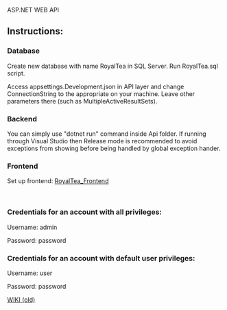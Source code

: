 ASP.NET WEB API


## Instructions:
### Database
Create new database with name RoyalTea in SQL Server. Run RoyalTea.sql script.

Access appsettings.Development.json in API layer and change ConnectionString to the appropriate on your machine. Leave other parameters there (such as MultipleActiveResultSets).

### Backend
You can simply use "dotnet run" command inside Api folder.
If running through Visual Studio then Release mode is recommended to avoid exceptions from showing before being handled by global exception hander.

### Frontend
Set up frontend:
[RoyalTea_Frontend](https://github.com/mihailoilic/RoyalTea_Frontend)


 

### Credentials for an account with all privileges:

Username: admin 

Password: password

### Credentials for an account with default user privileges:

Username: user 

Password: password



 
[WIKI (old)](https://github.com/mihailoilic/RoyalTea_Backend/wiki)
